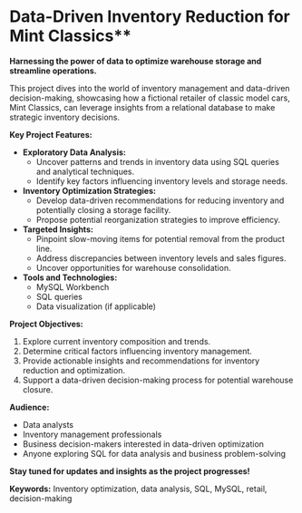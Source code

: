 # Data-Driven Inventory Reduction for Mint Classics**

**Harnessing the power of data to optimize warehouse storage and streamline operations.**

This project dives into the world of inventory management and data-driven decision-making, showcasing how a fictional retailer of classic model cars, Mint Classics, can leverage insights from a relational database to make strategic inventory decisions.

**Key Project Features:**

- **Exploratory Data Analysis:** 
    - Uncover patterns and trends in inventory data using SQL queries and analytical techniques.
    - Identify key factors influencing inventory levels and storage needs.
- **Inventory Optimization Strategies:**
    - Develop data-driven recommendations for reducing inventory and potentially closing a storage facility.
    - Propose potential reorganization strategies to improve efficiency.
- **Targeted Insights:**
    - Pinpoint slow-moving items for potential removal from the product line.
    - Address discrepancies between inventory levels and sales figures.
    - Uncover opportunities for warehouse consolidation.
- **Tools and Technologies:**
    - MySQL Workbench
    - SQL queries
    - Data visualization (if applicable)

**Project Objectives:**

1. Explore current inventory composition and trends.
2. Determine critical factors influencing inventory management.
3. Provide actionable insights and recommendations for inventory reduction and optimization.
4. Support a data-driven decision-making process for potential warehouse closure.

**Audience:**

- Data analysts
- Inventory management professionals
- Business decision-makers interested in data-driven optimization
- Anyone exploring SQL for data analysis and business problem-solving

**Stay tuned for updates and insights as the project progresses!**

**Keywords:** Inventory optimization, data analysis, SQL, MySQL, retail, decision-making
